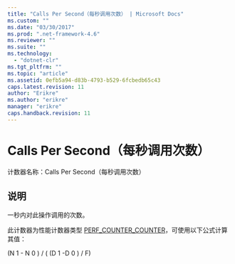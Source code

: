 ```yaml
---
title: "Calls Per Second（每秒调用次数） | Microsoft Docs"
ms.custom: ""
ms.date: "03/30/2017"
ms.prod: ".net-framework-4.6"
ms.reviewer: ""
ms.suite: ""
ms.technology: 
  - "dotnet-clr"
ms.tgt_pltfrm: ""
ms.topic: "article"
ms.assetid: 0efb5a94-d83b-4793-b529-6fcbedb65c43
caps.latest.revision: 11
author: "Erikre"
ms.author: "erikre"
manager: "erikre"
caps.handback.revision: 11
---
```

# Calls Per Second（每秒调用次数）
计数器名称：Calls Per Second（每秒调用次数）  
  
## 说明  
 一秒内对此操作调用的次数。  
  
 此计数器为性能计数器类型 [PERF\_COUNTER\_COUNTER](http://go.microsoft.com/fwlink/?LinkID=94649)，可使用以下公式计算其值：  
  
 \(N 1 \- N 0 \) \/ \( \(D 1 \-D 0 \) \/ F\)